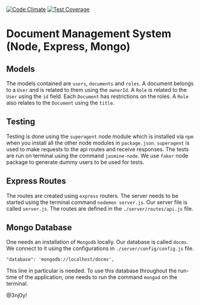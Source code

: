 [![Code Climate](https://codeclimate.com/github/andela-nmartin/docms2/badges/gpa.svg)](https://codeclimate.com/github/andela-nmartin/docms2)
[![Test Coverage](https://codeclimate.com/github/andela-nmartin/docms2/badges/coverage.svg)](https://codeclimate.com/github/andela-nmartin/docms2/coverage)
# Document Management System (Node, Express, Mongo)

##  Models
The models contained are `users`, `documents` and `roles`. A document belongs to a `User` and is related to them using the `ownerId`. A `Role` is related to the `User` using the `id` field. Each `Document` has restrictions on the roles. A `Role` also relates to the `Document` using the `title`.

## Testing
Testing is done using the `superagent` node module which is installed via `npm` when you install all the other node modules in `package.json`. `superagent` is used to make requests to the api routes and receive responses. The tests are run on terminal using the command `jasmine-node`. We use `faker` node package to generate dummy users to be used for tests.

## Express Routes
The routes are created using `express` routers. The server needs to be started using the terminal command `nodemon server.js`. Our server file is called `server.js`. The routes are defined in the `./server/routes/api.js` file.

## Mongo Database
One needs an installation of `Mongodb` locally. Our database is called `docms`. We connect to it using the configurations in `./server/config/config.js` file.
```
"database": 'mongodb://localhost/docms',
```
This line in particular is needed. To use this database throughout the run-time of the application, one needs to run the command `mongod` on the terminal.


@3nj0y!